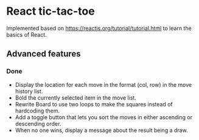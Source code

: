 # React tic-tac-toe

Implemented based on https://reactjs.org/tutorial/tutorial.html to learn the basics of React.

## Advanced features

### Done

 * Display the location for each move in the format (col, row) in the move history list.
 * Bold the currently selected item in the move list.
 * Rewrite Board to use two loops to make the squares instead of hardcoding them.
 * Add a toggle button that lets you sort the moves in either ascending or descending order.
 * When no one wins, display a message about the result being a draw.
